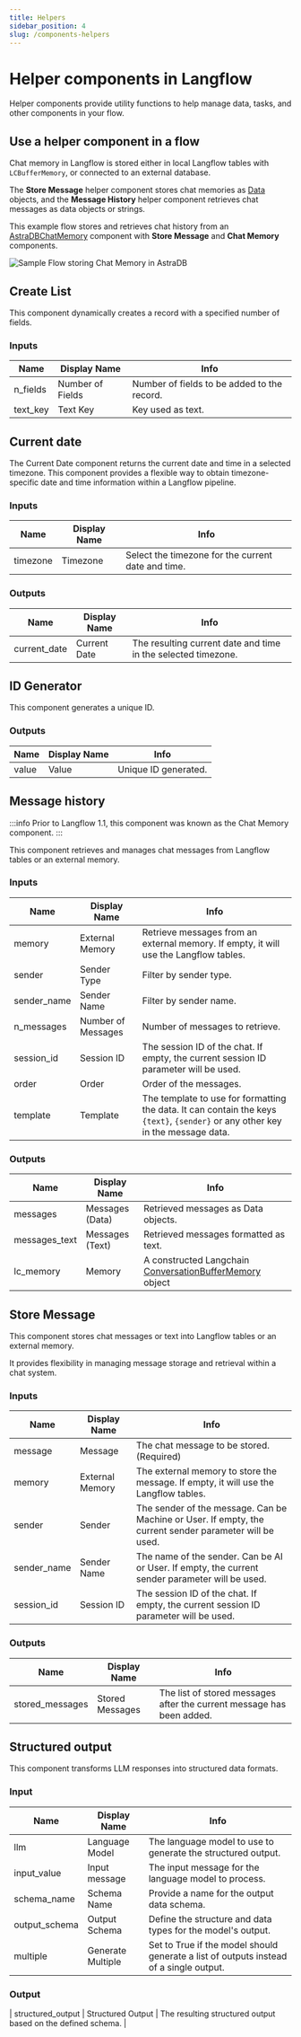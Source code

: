 ```yaml
---
title: Helpers
sidebar_position: 4
slug: /components-helpers
---
```


# Helper components in Langflow

Helper components provide utility functions to help manage data, tasks, and other components in your flow.

## Use a helper component in a flow

Chat memory in Langflow is stored either in local Langflow tables with `LCBufferMemory`, or connected to an external database.

The **Store Message** helper component stores chat memories as [Data](/guides-data-message) objects, and the **Message History** helper component retrieves chat messages as data objects or strings.

This example flow stores and retrieves chat history from an [AstraDBChatMemory](/components-memories#astradbchatmemory-component) component with **Store Message** and **Chat Memory** components.

![Sample Flow storing Chat Memory in AstraDB](/img/astra_db_chat_memory_rounded.png)

## Create List

This component dynamically creates a record with a specified number of fields.

### Inputs

| Name | Display Name | Info |
|------|--------------|------|
| n_fields | Number of Fields | Number of fields to be added to the record. |
| text_key | Text Key | Key used as text. |

## Current date

The Current Date component returns the current date and time in a selected timezone. This component provides a flexible way to obtain timezone-specific date and time information within a Langflow pipeline.

### Inputs

| Name | Display Name | Info |
|------|--------------|------|
|timezone|Timezone|Select the timezone for the current date and time.

### Outputs

| Name | Display Name | Info |
|------|--------------|------|
|current_date|Current Date|The resulting current date and time in the selected timezone.

## ID Generator

This component generates a unique ID.

### Outputs

| Name | Display Name | Info |
|------|--------------|------|
| value | Value | Unique ID generated. |

## Message history

:::info
Prior to Langflow 1.1, this component was known as the Chat Memory component.
:::

This component retrieves and manages chat messages from Langflow tables or an external memory.

### Inputs

| Name | Display Name | Info |
|------|--------------|------|
| memory | External Memory | Retrieve messages from an external memory. If empty, it will use the Langflow tables. |
| sender | Sender Type | Filter by sender type. |
| sender_name | Sender Name | Filter by sender name. |
| n_messages | Number of Messages | Number of messages to retrieve. |
| session_id | Session ID | The session ID of the chat. If empty, the current session ID parameter will be used. |
| order | Order | Order of the messages. |
| template | Template | The template to use for formatting the data. It can contain the keys `{text}`, `{sender}` or any other key in the message data. |

### Outputs

| Name | Display Name | Info |
|------|--------------|------|
| messages | Messages (Data) | Retrieved messages as Data objects. |
| messages_text | Messages (Text) | Retrieved messages formatted as text. |
| lc_memory | Memory | A constructed Langchain [ConversationBufferMemory](https://api.python.langchain.com/en/latest/memory/langchain.memory.buffer.ConversationBufferMemory.html) object  |

## Store Message

This component stores chat messages or text into Langflow tables or an external memory.

It provides flexibility in managing message storage and retrieval within a chat system.

### Inputs

| Name | Display Name | Info |
|------|--------------|------|
| message | Message | The chat message to be stored. (Required) |
| memory | External Memory | The external memory to store the message. If empty, it will use the Langflow tables. |
| sender | Sender | The sender of the message. Can be Machine or User. If empty, the current sender parameter will be used. |
| sender_name | Sender Name | The name of the sender. Can be AI or User. If empty, the current sender parameter will be used. |
| session_id | Session ID | The session ID of the chat. If empty, the current session ID parameter will be used. |

### Outputs

| Name | Display Name | Info |
|------|--------------|------|
| stored_messages | Stored Messages | The list of stored messages after the current message has been added. |

## Structured output

This component transforms LLM responses into structured data formats.

### Input

| Name | Display Name | Info |
|------|--------------|------|
| llm | Language Model | The language model to use to generate the structured output. |
| input_value | Input message | The input message for the language model to process. |
| schema_name | Schema Name | Provide a name for the output data schema. |
| output_schema | Output Schema | Define the structure and data types for the model's output. |
| multiple | Generate Multiple | Set to True if the model should generate a list of outputs instead of a single output. |

### Output

| structured_output | Structured Output | The resulting structured output based on the defined schema. |
